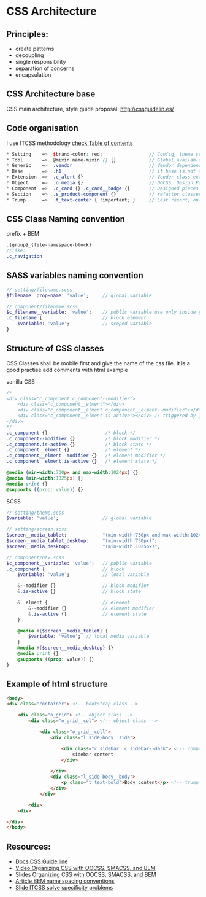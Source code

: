 # CSS Architecture

## Principles:
* create patterns
* decoupling
* single responsibility
* separation of concerns
* encapsulation


## CSS Architecture base
CSS main architecture, style guide proposal:
http://cssguidelin.es/


## Code organisation
I use ITCSS methodology
[check Table of contents](http://cssguidelin.es/#table-of-contents)
```scss
* Setting    =>  $brand-color: red;                 // Config, theme setting, brand color
* Tool       =>  @mixin name-mixin () {}            // Global available tools like function, mixin
* Generic    =>  .vendor                            // Vendor dependencies
* Base       =>  .h1                                // if base is not already defined, can contain base reset
+ Extension  =>  .e_alert {}                        // Vendor class extension
* Object     =>  .o_media {}                        // OOCSS, Design Pattern, No cosmetics, Agnostically named
* Component  =>  .c_card {} .c_card__badge {}       // Designed pieces of UI
+ Section    =>  .s_product-component {}            // refactor classes and website section specific classes
* Trump      =>  .t_text-center { !important; }     // Last resort, only affect one specific piece of DOM
```


## CSS Class Naming convention
prefix + BEM
```sass
.{group}_{file-namespace-block}
//like:
.c_navigation
```


## SASS variables naming convention
```sass
// setting/filename.scss
$filename__prop-name: 'value';     // global variable

// component/filename.scss
$c_filename__variable: 'value';    // public variable use only inside your file
.c_filename {                      // block element
    $variable: 'value';            // scoped variable
}
```


## Structure of CSS classes
CSS Classes shall be mobile first and give the name of the css file. It is a good practise add comments with html example

vanilla CSS
```css
/*
<div class="c_component c_component--modifier">
    <div class="c_component__elment"></div>
    <div class="c_component__elment c_component__elment--modifier"></div>
    <div class="c_component__elment is-active"></div> // triggered by js
</div>
*/
.c_component {}                     /* block */
.c_component--modifier {}           /* block modifier */
.c_component.is-active {}           /* block state */
.c_component__elment {}             /* element */
.c_component__elment--modifier {}   /* element modifier */
.c_component__elment.is-active {}   /* element state */

@media (min-width:730px and max-width:1024px) {}
@media (min-width:1025px) {}
@media print {}
@supports ((prop: value)) {}
```

SCSS
```sass
// setting/theme.scss
$variable: 'value';                // global variable

// setting/screen.scss
$screen__media_tablet:             "(min-width:730px and max-width:1024px;)";
$screen__media_tablet_desktop:     "(min-width:730px)";
$screen__media_desktop:            "(min-width:1025px)";

// component/nav.scss
$c_component__variable: 'value';   // public variable
.c_component {                     // block
    $variable: 'value';            // local variable

    &--modifier {}                 // block modifier
    &.is-active {}                 // block state

    &__elment {                    // element
        &--modifier {}             // element modifier
        &.is-active {}             // element state
    }

    @media #{$screen__media_tablet} {
        $variable: 'value';  // local media variable
    }
    @media #{$screen__media_desktop} {}
    @media print {}
    @supports ((prop: value)) {}
}
```

## Example of html structure
```html
<body>
<div class="container"> <!-- bootstrap class -->

    <div class="o_grid"> <!-- object class -->
        <div class="o_grid__col"> <!-- object class -->

            <div class="o_grid__cell">
                <div class="l_side-body__side">

                    <div class="c_sidebar  c_sidebar--dark"> <!-- component class -->
                        sidebar content
                    </div>

                </div>
                <div class="l_side-body__body">
                    <p class="t_text-bold">Body content</p> <!-- trump class-->
                </div>
            </div>

        <div>
    <div>

</div>
</body>
```

## Resources:
* [Docs CSS Guide line](http://cssguidelin.es/)
* [Video Organizing CSS with OOCSS, SMACSS, and BEM](https://www.youtube.com/watch?v=IKFq2cSbQ4Q)
* [Slides Organizing CSS with OOCSS, SMACSS, and BEM](https://speakerdeck.com/mattstauffer/organizing-css-oocss-smacss-and-bem)
* [Article BEM name spacing conventions](http://csswizardry.com/2015/03/more-transparent-ui-code-with-namespaces/)
* [Slide ITCSS solve specificity problems](https://speakerdeck.com/dafed/managing-css-projects-with-itcss)
